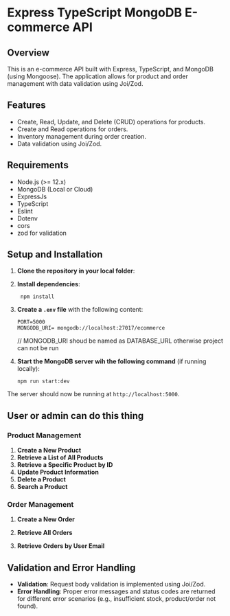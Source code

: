 # Express TypeScript MongoDB E-commerce API

## Overview

This is an e-commerce API built with Express, TypeScript, and MongoDB (using Mongoose). The application allows for product and order management with data validation using Joi/Zod.

## Features

- Create, Read, Update, and Delete (CRUD) operations for products.
- Create and Read operations for orders.
- Inventory management during order creation.
- Data validation using Joi/Zod.

## Requirements

- Node.js (>= 12.x)
- MongoDB (Local or Cloud)
- ExpressJs
- TypeScript
- Eslint 
- Dotenv
- cors
- zod for validation

## Setup and Installation

1. **Clone the repository in your local folder**:
  

2. **Install dependencies**:
    ```
     npm install
    ```

3. **Create a `.env` file** with the following content:
    ```env
    PORT=5000
    MONGODB_URI= mongodb://localhost:27017/ecommerce  
    ```
    // MONGODB_URI shoud be named as DATABASE_URL otherwise project can not be run

4. **Start the MongoDB server wih the following command** (if running locally):
    ```
    npm run start:dev
    ```


The server should now be running at `http://localhost:5000`.


## User or admin can do this thing 
### Product Management

1. **Create a New Product**
2. **Retrieve a List of All Products**
3. **Retrieve a Specific Product by ID**
4. **Update Product Information**
5. **Delete a Product**
6. **Search a Product**

### Order Management

1. **Create a New Order**

2. **Retrieve All Orders**

3. **Retrieve Orders by User Email**

## Validation and Error Handling

- **Validation**: Request body validation is implemented using Joi/Zod.
- **Error Handling**: Proper error messages and status codes are returned for different error scenarios (e.g., insufficient stock, product/order not found).


